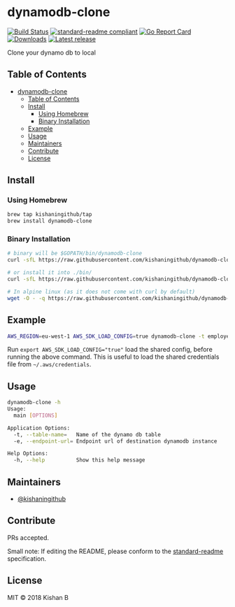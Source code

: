 # dynamodb-clone

[![Build Status](https://travis-ci.org/kishaningithub/dynamodb-clone.svg?branch=master)](https://travis-ci.org/kishaningithub/dynamodb-clone)
[![standard-readme compliant](https://img.shields.io/badge/standard--readme-OK-green.svg?style=flat-square)](https://github.com/RichardLitt/standard-readme)
[![Go Report Card](https://goreportcard.com/badge/github.com/kishaningithub/dynamodb-clone)](https://goreportcard.com/report/github.com/kishaningithub/dynamodb-clone)
[![Downloads](https://img.shields.io/github/downloads/kishaningithub/dynamodb-clone/latest/total.svg)](https://github.com/kishaningithub/dynamodb-clone/releases)
[![Latest release](https://img.shields.io/github/release/kishaningithub/dynamodb-clone.svg)](https://github.com/kishaningithub/dynamodb-clone/releases)

Clone your dynamo db to local

## Table of Contents

- [dynamodb-clone](#dynamodb-clone)
  - [Table of Contents](#table-of-contents)
  - [Install](#install)
    - [Using Homebrew](#using-homebrew)
    - [Binary Installation](#binary-installation)
  - [Example](#example)
  - [Usage](#usage)
  - [Maintainers](#maintainers)
  - [Contribute](#contribute)
  - [License](#license)

## Install

### Using Homebrew

```bash
brew tap kishaningithub/tap
brew install dynamodb-clone
```

### Binary Installation

```bash
# binary will be $GOPATH/bin/dynamodb-clone
curl -sfL https://raw.githubusercontent.com/kishaningithub/dynamodb-clone/master/install.sh | sh -s -- -b $GOPATH/bin

# or install it into ./bin/
curl -sfL https://raw.githubusercontent.com/kishaningithub/dynamodb-clone/master/install.sh | sh -s

# In alpine linux (as it does not come with curl by default)
wget -O - -q https://raw.githubusercontent.com/kishaningithub/dynamodb-clone/master/install.sh | sh -s
```

## Example

```bash
AWS_REGION=eu-west-1 AWS_SDK_LOAD_CONFIG=true dynamodb-clone -t employee-details -e http://localhost:4569
```

Run `export AWS_SDK_LOAD_CONFIG="true"` load the shared config, before running the above command.
This is useful to load the shared credentials file from `~/.aws/credentials`.

## Usage

```bash
dynamodb-clone -h
Usage:
  main [OPTIONS]

Application Options:
  -t, --table-name=   Name of the dynamo db table
  -e, --endpoint-url= Endpoint url of destination dynamodb instance

Help Options:
  -h, --help          Show this help message
```

## Maintainers

- [@kishaningithub](https://github.com/kishaningithub)

## Contribute

PRs accepted.

Small note: If editing the README, please conform to the [standard-readme](https://github.com/RichardLitt/standard-readme) specification.

## License

MIT © 2018 Kishan B
